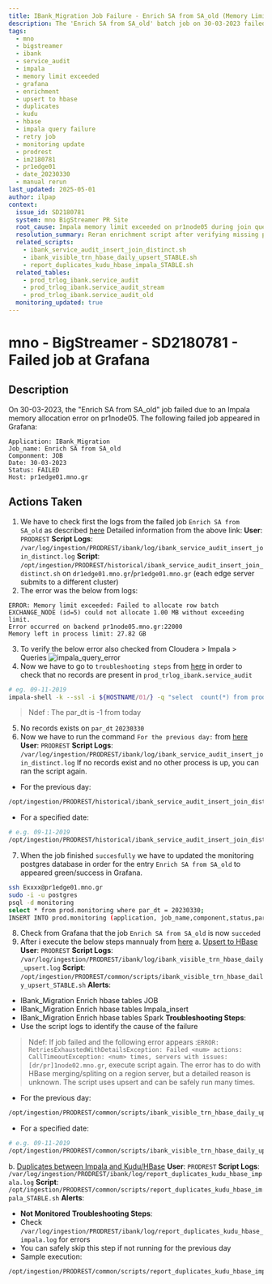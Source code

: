 ```yaml
---
title: IBank_Migration Job Failure - Enrich SA from SA_old (Memory Limit Exceeded)
description: The 'Enrich SA from SA_old' batch job on 30-03-2023 failed due to Impala memory exhaustion during execution on pr1node05; rerun manually after verifying service_audit partition and updating Grafana monitoring DB.
tags:
  - mno
  - bigstreamer
  - ibank
  - service_audit
  - impala
  - memory limit exceeded
  - grafana
  - enrichment
  - upsert to hbase
  - duplicates
  - kudu
  - hbase
  - impala query failure
  - retry job
  - monitoring update
  - prodrest
  - im2180781
  - pr1edge01
  - date_20230330
  - manual rerun
last_updated: 2025-05-01
author: ilpap
context:
  issue_id: SD2180781
  system: mno BigStreamer PR Site
  root_cause: Impala memory limit exceeded on pr1node05 during join query for service_audit enrichment
  resolution_summary: Reran enrichment script after verifying missing par_dt=20230330, then manually updated monitoring DB and ran HBase upsert and duplication report scripts
  related_scripts:
    - ibank_service_audit_insert_join_distinct.sh
    - ibank_visible_trn_hbase_daily_upsert_STABLE.sh
    - report_duplicates_kudu_hbase_impala_STABLE.sh
  related_tables:
    - prod_trlog_ibank.service_audit
    - prod_trlog_ibank.service_audit_stream
    - prod_trlog_ibank.service_audit_old
  monitoring_updated: true
---
```

# mno - BigStreamer - SD2180781 - Failed job at Grafana 
## Description
On 30-03-2023, the "Enrich SA from SA_old" job failed due to an Impala memory allocation error on pr1node05.
The following failed job appeared in Grafana:
```
Application: IBank_Migration
Job_name: Enrich SA from SA_old
Componment: JOB
Date: 30-03-2023
Status: FAILED
Host: pr1edge01.mno.gr
```
## Actions Taken
1. We have to check first the logs from the failed job `Enrich SA from SA_old` as described [here](https://metis.ghi.com/obss/oss/sysadmin-group/support/-/blob/master/KnowledgeBase/mno/BigStreamer/supportDocuments/applicationFlows/ibank.md#distinct-join-to-service-audit)
Detailed information from the above link:
**User**: `PRODREST`
**Script Logs**: `/var/log/ingestion/PRODREST/ibank/log/ibank_service_audit_insert_join_distinct.log`
**Script**: `/opt/ingestion/PRODREST/historical/ibank_service_audit_insert_join_distinct.sh` on `dr1edge01.mno.gr`/`pr1edge01.mno.gr` (each edge server submits to a different cluster)
2. The error was the below from logs:
```
ERROR: Memory limit exceeded: Failed to allocate row batch
EXCHANGE_NODE (id=5) could not allocate 1.00 MB without exceeding limit.
Error occurred on backend pr1node05.mno.gr:22000
Memory left in process limit: 27.82 GB
```
3. To verify the below error also checked from Cloudera > Impala > Queries
![impala_query_error](.media/SD2180781/SD2180781_IMPALA_QUERY_ERROR.PNG)
4. Now we have to go to `troubleshooting steps` from [here](https://metis.ghi.com/obss/oss/sysadmin-group/support/-/blob/master/KnowledgeBase/mno/BigStreamer/supportDocuments/applicationFlows/ibank.md#distinct-join-to-service-audit) in order to check that no records are present in `prod_trlog_ibank.service_audit`
``` bash
# eg. 09-11-2019
impala-shell -k --ssl -i ${HOSTNAME/01/} -q "select  count(*) from prod_trlog_ibank.service_audit where par_dt='20191109';"
```
> Ndef : The par_dt is -1 from today
5. No records exists on `par_dt` `20230330`
6. Now we have to run the command `For the previous day:` from [here](https://metis.ghi.com/obss/oss/sysadmin-group/support/-/blob/master/KnowledgeBase/mno/BigStreamer/supportDocuments/applicationFlows/ibank.md#distinct-join-to-service-audit)
**User**: `PRODREST`
**Script Logs**: `/var/log/ingestion/PRODREST/ibank/log/ibank_service_audit_insert_join_distinct.log`
If no records exist and no other process is up, you can ran the script again.
- For the previous day:
``` bash
/opt/ingestion/PRODREST/historical/ibank_service_audit_insert_join_distinct.sh `date -d '-1 day' '+%Y%m%d'` >> /var/log/ingestion/PRODREST/ibank/log/ibank_service_audit_insert_join_distinct.log 2>&1
```
- For a specified date:
``` bash
# e.g. 09-11-2019
/opt/ingestion/PRODREST/historical/ibank_service_audit_insert_join_distinct.sh 20191109 >> /var/log/ingestion/PRODREST/ibank/log/ibank_service_audit_insert_join_distinct.log 2>&1
```
7. When the job finished `succesfully` we have to updated the monitoring postgres database in order for the entry `Enrich SA from SA_old` to appeared green/success in Grafana.
```bash
ssh Exxxx@pr1edge01.mno.gr
sudo -i -u postgres
psql -d monitoring
select * from prod.monitoring where par_dt = 20230330;
INSERT INTO prod.monitoring (application, job_name,component,status,par_dt,start_time,end_time,description,params,host) VALUES ('IBank_Migration','Enrich SA from SA_old','JOB',0,20230330,'2023-03-31 03:18:30.000','2023-03-31 05:00:42.000','','','pr1edge01.mno.gr') ON CONFLICT (application, job_name,component,par_dt) DO UPDATE SET status=0, start_time='2023-03-31 03:18:30.000', end_time='2023-03-31 05:00:42.000',description='';
```
8. Check from Grafana that the job `Enrich SA from SA_old` is now `succeded`
9. After i execute the below steps mannualy from [here](https://metis.ghi.com/obss/oss/sysadmin-group/support/-/blob/master/KnowledgeBase/mno/BigStreamer/supportDocuments/applicationFlows/ibank.md)
a. [Upsert to HBase](https://metis.ghi.com/obss/oss/sysadmin-group/support/-/blob/master/KnowledgeBase/mno/BigStreamer/supportDocuments/applicationFlows/ibank.md#upsert-to-hbase-migration)
**User**: `PRODREST`
**Script Logs**: `/var/log/ingestion/PRODREST/ibank/log/ibank_visible_trn_hbase_daily_upsert.log`
**Script**: `/opt/ingestion/PRODREST/common/scripts/ibank_visible_trn_hbase_daily_upsert_STABLE.sh`
**Alerts**:
- IBank_Migration Enrich hbase tables JOB
- IBank_Migration Enrich hbase tables Impala_insert
- IBank_Migration Enrich hbase tables Spark
**Troubleshooting Steps**:
- Use the script logs to identify the cause of the failure
> Ndef: If job failed and the following error appears :`ERROR: RetriesExhaustedWithDetailsException: Failed <num> actions: CallTimeoutException: <num> times, servers with issues: [dr/pr]1node02.mno.gr`,  execute script again. The error has to do with HBase merging/spliting on a region server, but a detailed reason is unknown.
The script uses upsert and can be safely run many times.
- For the previous day:
``` bash
/opt/ingestion/PRODREST/common/scripts/ibank_visible_trn_hbase_daily_upsert_STABLE.sh `date -d '-1 day' '+%Y%m%d'`  >> /var/log/ingestion/PRODREST/ibank/log/ibank_visible_trn_hbase_daily_upsert.log 2>&1
```
- For a specified date:
``` bash
# e.g. 09-11-2019
/opt/ingestion/PRODREST/common/scripts/ibank_visible_trn_hbase_daily_upsert_STABLE.sh 20191109  >> /var/log/ingestion/PRODREST/ibank/log/ibank_visible_trn_hbase_daily_upsert.log 2>&1
```
b. [Duplicates between Impala and Kudu/HBase](https://metis.ghi.com/obss/oss/sysadmin-group/support/-/blob/master/KnowledgeBase/mno/BigStreamer/supportDocuments/applicationFlows/ibank.md#duplicates-between-impala-and-kuduhbase)
**User**: `PRODREST`
**Script Logs**: `/var/log/ingestion/PRODREST/ibank/log/report_duplicates_kudu_hbase_impala.log`
**Script**: `/opt/ingestion/PRODREST/common/scripts/report_duplicates_kudu_hbase_impala_STABLE.sh`
**Alerts**:
- **Not Monitored**
**Troubleshooting Steps**:
- Check `/var/log/ingestion/PRODREST/ibank/log/report_duplicates_kudu_hbase_impala.log` for errors
- You can safely skip this step if not running for the previous day
- Sample execution:
``` bash
/opt/ingestion/PRODREST/common/scripts/report_duplicates_kudu_hbase_impala_STABLE.sh `date --date='-1 day' '+%Y%m%d'` prod_trlog_ibank.service_audit_stream prod_trlog_ibank.service_audit_old ibank >> /var/log/ingestion/PRODREST/ibank/log/report_duplicates_kudu_hbase_impala.log 2>&1
```